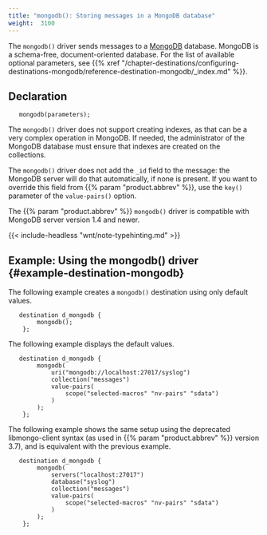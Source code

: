 ```yaml
---
title: "mongodb(): Storing messages in a MongoDB database"
weight:  3100
---
```

<!-- DISCLAIMER: This file is based on the syslog-ng Open Source Edition documentation https://github.com/balabit/syslog-ng-ose-guides/commit/2f4a52ee61d1ea9ad27cb4f3168b95408fddfdf2 and is used under the terms of The syslog-ng Open Source Edition Documentation License. The file has been modified by Axoflow. -->

The `mongodb()` driver sends messages to a [MongoDB](https://www.mongodb.com/) database. MongoDB is a schema-free, document-oriented database. For the list of available optional parameters, see {{% xref "/chapter-destinations/configuring-destinations-mongodb/reference-destination-mongodb/_index.md" %}}.


## Declaration

```shell
   mongodb(parameters);
```


The `mongodb()` driver does not support creating indexes, as that can be a very complex operation in MongoDB. If needed, the administrator of the MongoDB database must ensure that indexes are created on the collections.

The `mongodb()` driver does not add the `_id` field to the message: the MongoDB server will do that automatically, if none is present. If you want to override this field from {{% param "product.abbrev" %}}, use the `key()` parameter of the `value-pairs()` option.

The {{% param "product.abbrev" %}} `mongodb()` driver is compatible with MongoDB server version 1.4 and newer.

{{< include-headless "wnt/note-typehinting.md" >}}


## Example: Using the mongodb() driver {#example-destination-mongodb}

The following example creates a `mongodb()` destination using only default values.

```shell
   destination d_mongodb {
        mongodb();
    };
```

The following example displays the default values.

```shell
   destination d_mongodb {
        mongodb(
            uri("mongodb://localhost:27017/syslog")
            collection("messages")
            value-pairs(
                scope("selected-macros" "nv-pairs" "sdata")
            )
        );
    };
```

The following example shows the same setup using the deprecated libmongo-client syntax (as used in {{% param "product.abbrev" %}} version 3.7), and is equivalent with the previous example.

```shell
   destination d_mongodb {
        mongodb(
            servers("localhost:27017")
            database("syslog")
            collection("messages")
            value-pairs(
                scope("selected-macros" "nv-pairs" "sdata")
            )
        );
    };
```

